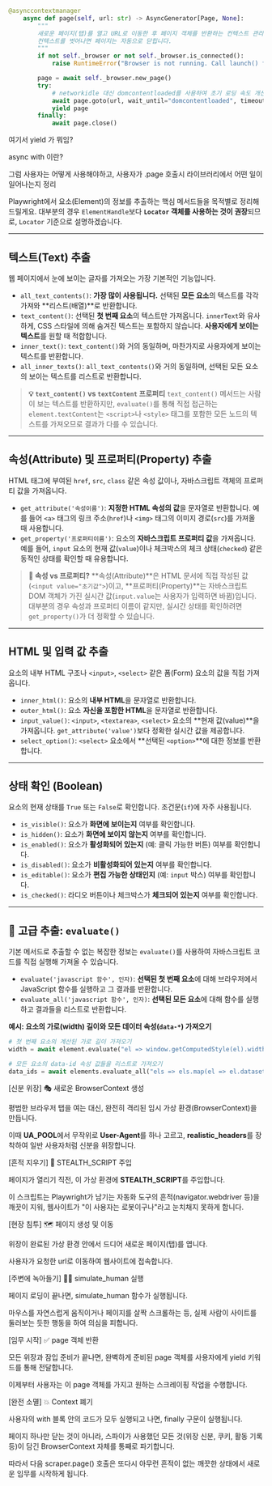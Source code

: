 ``` python
@asynccontextmanager
    async def page(self, url: str) -> AsyncGenerator[Page, None]:
        """
        새로운 페이지(탭)를 열고 URL로 이동한 후 페이지 객체를 반환하는 컨텍스트 관리자.
        컨텍스트를 벗어나면 페이지는 자동으로 닫힙니다.
        """
        if not self._browser or not self._browser.is_connected():
            raise RuntimeError("Browser is not running. Call launch() first.")

        page = await self._browser.new_page()
        try:
            # networkidle 대신 domcontentloaded를 사용하여 초기 로딩 속도 개선
            await page.goto(url, wait_until="domcontentloaded", timeout=self.timeout * 1000)
            yield page
        finally:
            await page.close()
```
여기서 yield 가 뭐임?

async with 이란?

그럼 사용자는 어떻게 사용해야하고, 사용자가 .page 호출시 라이브러리에서 어떤 일이 일어나는지 정리


Playwright에서 요소(Element)의 정보를 추출하는 핵심 메서드들을 목적별로 정리해 드릴게요. 대부분의 경우 `ElementHandle`보다 **`Locator` 객체를 사용하는 것이 권장**되므로, `Locator` 기준으로 설명하겠습니다.

-----

## 텍스트(Text) 추출

웹 페이지에서 눈에 보이는 글자를 가져오는 가장 기본적인 기능입니다.

  * `all_text_contents()`: **가장 많이 사용됩니다.** 선택된 **모든 요소**의 텍스트를 각각 가져와 \*\*리스트(배열)\*\*로 반환합니다.
  * `text_content()`: 선택된 **첫 번째 요소**의 텍스트만 가져옵니다. `innerText`와 유사하게, CSS 스타일에 의해 숨겨진 텍스트는 포함하지 않습니다. **사용자에게 보이는 텍스트**를 원할 때 적합합니다.
  * `inner_text()`: `text_content()`와 거의 동일하며, 마찬가지로 사용자에게 보이는 텍스트를 반환합니다.
  * `all_inner_texts()`: `all_text_contents()`와 거의 동일하며, 선택된 모든 요소의 보이는 텍스트를 리스트로 반환합니다.

> **💡 `text_content()` vs `textContent` 프로퍼티**
> `text_content()` 메서드는 사람이 보는 텍스트를 반환하지만, `evaluate()`를 통해 직접 접근하는 `element.textContent`는 `<script>`나 `<style>` 태그를 포함한 모든 노드의 텍스트를 가져오므로 결과가 다를 수 있습니다.

-----

## 속성(Attribute) 및 프로퍼티(Property) 추출

HTML 태그에 부여된 `href`, `src`, `class` 같은 속성 값이나, 자바스크립트 객체의 프로퍼티 값을 가져옵니다.

  * `get_attribute('속성이름')`: **지정한 HTML 속성의 값**을 문자열로 반환합니다. 예를 들어 `<a>` 태그의 링크 주소(`href`)나 `<img>` 태그의 이미지 경로(`src`)를 가져올 때 사용합니다.
  * `get_property('프로퍼티이름')`: 요소의 **자바스크립트 프로퍼티 값**을 가져옵니다. 예를 들어, `input` 요소의 현재 값(`value`)이나 체크박스의 체크 상태(`checked`) 같은 동적인 상태를 확인할 때 유용합니다.

> **🤔 속성 vs 프로퍼티?**
> \*\*속성(Attribute)\*\*은 HTML 문서에 직접 작성된 값(`<input value="초기값">`)이고, \*\*프로퍼티(Property)\*\*는 자바스크립트 DOM 객체가 가진 실시간 값(`input.value`는 사용자가 입력하면 바뀜)입니다. 대부분의 경우 속성과 프로퍼티 이름이 같지만, 실시간 상태를 확인하려면 `get_property()`가 더 정확할 수 있습니다.

-----

## HTML 및 입력 값 추출

요소의 내부 HTML 구조나 `<input>`, `<select>` 같은 폼(Form) 요소의 값을 직접 가져옵니다.

  * `inner_html()`: 요소의 **내부 HTML**을 문자열로 반환합니다.
  * `outer_html()`: 요소 **자신을 포함한 HTML**을 문자열로 반환합니다.
  * `input_value()`: `<input>`, `<textarea>`, `<select>` 요소의 \*\*현재 값(value)\*\*을 가져옵니다. `get_attribute('value')`보다 정확한 실시간 값을 제공합니다.
  * `select_option()`: `<select>` 요소에서 \*\*선택된 `<option>`\*\*에 대한 정보를 반환합니다.

-----

## 상태 확인 (Boolean)

요소의 현재 상태를 `True` 또는 `False`로 확인합니다. 조건문(`if`)에 자주 사용됩니다.

  * `is_visible()`: 요소가 **화면에 보이는지** 여부를 확인합니다.
  * `is_hidden()`: 요소가 **화면에 보이지 않는지** 여부를 확인합니다.
  * `is_enabled()`: 요소가 **활성화되어 있는지** (예: 클릭 가능한 버튼) 여부를 확인합니다.
  * `is_disabled()`: 요소가 **비활성화되어 있는지** 여부를 확인합니다.
  * `is_editable()`: 요소가 **편집 가능한 상태인지** (예: `input` 박스) 여부를 확인합니다.
  * `is_checked()`: 라디오 버튼이나 체크박스가 **체크되어 있는지** 여부를 확인합니다.

-----

## 🔮 고급 추출: `evaluate()`

기본 메서드로 추출할 수 없는 복잡한 정보는 `evaluate()`를 사용하여 자바스크립트 코드를 직접 실행해 가져올 수 있습니다.

  * `evaluate('javascript 함수', 인자)`: **선택된 첫 번째 요소**에 대해 브라우저에서 JavaScript 함수를 실행하고 그 결과를 반환합니다.
  * `evaluate_all('javascript 함수', 인자)`: **선택된 모든 요소**에 대해 함수를 실행하고 결과들을 리스트로 반환합니다.

**예시: 요소의 가로(width) 길이와 모든 데이터 속성(`data-*`) 가져오기**

```python
# 첫 번째 요소의 계산된 가로 길이 가져오기
width = await element.evaluate("el => window.getComputedStyle(el).width")

# 모든 요소의 data-id 속성 값들을 리스트로 가져오기
data_ids = await elements.evaluate_all("els => els.map(el => el.dataset.id)")
```





[신분 위장] 🎭 새로운 BrowserContext 생성

평범한 브라우저 탭을 여는 대신, 완전히 격리된 임시 가상 환경(BrowserContext)을 만듭니다.

이때 **UA_POOL**에서 무작위로 **User-Agent**를 하나 고르고, **realistic_headers**를 장착하여 일반 사용자처럼 신분을 위장합니다.

[흔적 지우기] 🤫 STEALTH_SCRIPT 주입

페이지가 열리기 직전, 이 가상 환경에 **STEALTH_SCRIPT**를 주입합니다.

이 스크립트는 Playwright가 남기는 자동화 도구의 흔적(navigator.webdriver 등)을 깨끗이 지워, 웹사이트가 "이 사용자는 로봇이구나"라고 눈치채지 못하게 합니다.

[현장 침투] 🗺️ 페이지 생성 및 이동

위장이 완료된 가상 환경 안에서 드디어 새로운 페이지(탭)를 엽니다.

사용자가 요청한 url로 이동하여 웹사이트에 접속합니다.

[주변에 녹아들기] 🚶‍♂️ simulate_human 실행

페이지 로딩이 끝나면, simulate_human 함수가 실행됩니다.

마우스를 자연스럽게 움직이거나 페이지를 살짝 스크롤하는 등, 실제 사람이 사이트를 둘러보는 듯한 행동을 하여 의심을 피합니다.

[임무 시작] ✅ page 객체 반환

모든 위장과 잠입 준비가 끝나면, 완벽하게 준비된 page 객체를 사용자에게 yield 키워드를 통해 전달합니다.

이제부터 사용자는 이 page 객체를 가지고 원하는 스크레이핑 작업을 수행합니다.

[완전 소멸] 💥 Context 폐기

사용자의 with 블록 안의 코드가 모두 실행되고 나면, finally 구문이 실행됩니다.

페이지 하나만 닫는 것이 아니라, 스파이가 사용했던 모든 것(위장 신분, 쿠키, 활동 기록 등)이 담긴 BrowserContext 자체를 통째로 파기합니다.

따라서 다음 scraper.page() 호출은 또다시 아무런 흔적이 없는 깨끗한 상태에서 새로운 임무를 시작하게 됩니다.
